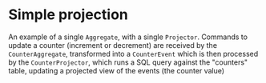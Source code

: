 # Simple projection

An example of a single `Aggregate`, with a single `Projector`. Commands to update a counter (increment or decrement) are
received by the `CounterAggregate`, transformed into a `CounterEvent` which is then processed by the `CounterProjector`,
which runs a SQL query against the "counters" table, updating a projected view of the events (the counter value)

